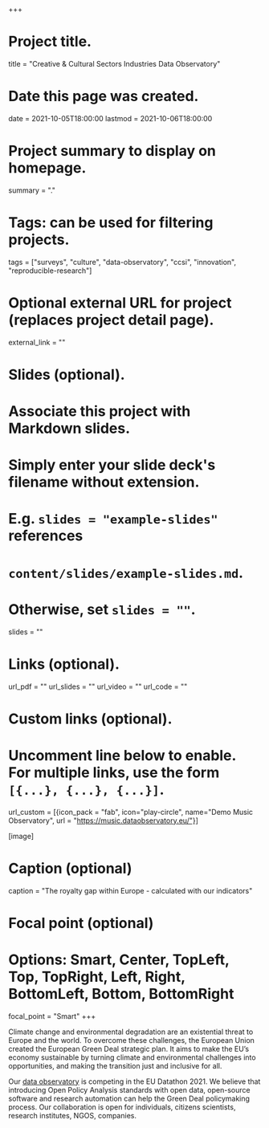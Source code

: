 +++
# Project title.
title = "Creative & Cultural Sectors Industries Data Observatory"

# Date this page was created.
date = 2021-10-05T18:00:00
lastmod = 2021-10-06T18:00:00

# Project summary to display on homepage.
summary = "."

# Tags: can be used for filtering projects.
tags = ["surveys", "culture", "data-observatory", "ccsi", "innovation", "reproducible-research"]

# Optional external URL for project (replaces project detail page).
external_link = ""

# Slides (optional).
#   Associate this project with Markdown slides.
#   Simply enter your slide deck's filename without extension.
#   E.g. `slides = "example-slides"` references 
#   `content/slides/example-slides.md`.
#   Otherwise, set `slides = ""`.
slides = ""

# Links (optional).
url_pdf = ""
url_slides = ""
url_video = ""
url_code = ""

# Custom links (optional).
#   Uncomment line below to enable. For multiple links, use the form `[{...}, {...}, {...}]`.
url_custom = [{icon_pack = "fab", icon="play-circle", name="Demo Music Observatory", url = "https://music.dataobservatory.eu/"}]

[image]
  # Caption (optional)
  caption = "The royalty gap within Europe - calculated with our indicators"
  
  # Focal point (optional)
  # Options: Smart, Center, TopLeft, Top, TopRight, Left, Right, BottomLeft, Bottom, BottomRight
  focal_point = "Smart"
+++

Climate change and environmental degradation are an existential threat to Europe and the world. To overcome these challenges, the European Union created the European Green Deal strategic plan. It aims to make the EU’s economy sustainable by turning climate and environmental challenges into opportunities, and making the transition just and inclusive for all.

Our [data observatory](http://ccsi.dataobservatory.eu/) is competing in the EU Datathon 2021. We believe that introducing Open Policy Analysis standards with open data, open-source software and research automation can help the Green Deal policymaking process. Our collaboration is open for individuals, citizens scientists, research institutes, NGOS, companies.
